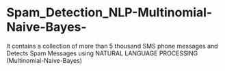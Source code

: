 # Spam_Detection_NLP-Multinomial-Naive-Bayes-
It contains a collection of more than 5 thousand SMS phone messages and Detects Spam Messages using NATURAL LANGUAGE PROCESSING (Multinomial-Naive-Bayes)
